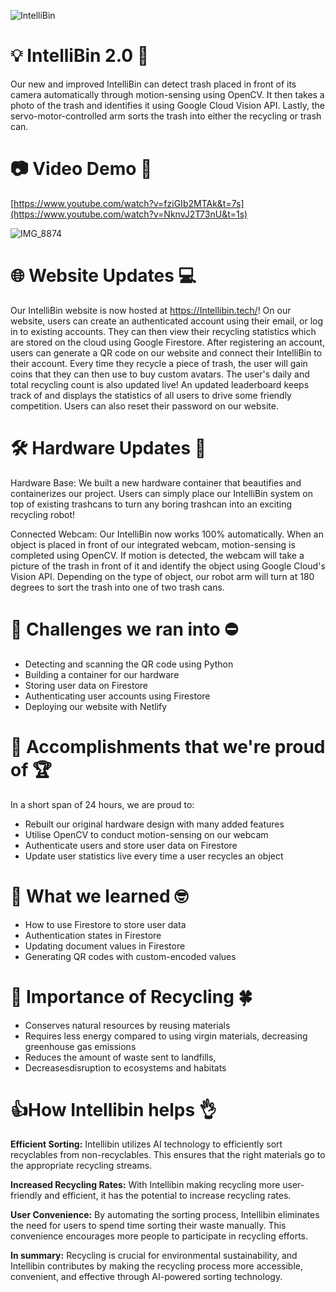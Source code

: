 
![IntelliBin](https://github.com/asyf16/IntelliBin/assets/144833617/e4462c99-c087-4af3-85c7-6b278d50a97d)
# 💡 IntelliBin 2.0 💯

Our new and improved IntelliBin can detect trash placed in front of its camera automatically through motion-sensing using OpenCV. It then takes a photo of the trash and identifies it using Google Cloud Vision API. Lastly, the servo-motor-controlled arm sorts the trash into either the recycling or trash can. 


# 📷 Video Demo 🎥
[https://www.youtube.com/watch?v=fziGIb2MTAk&t=7s](https://www.youtube.com/watch?v=NknvJ2T73nU&t=1s)

![IMG_8874](https://github.com/asyf16/Intellibin-Website/assets/144833617/d738be6e-d0d0-47a5-b0d6-533457f94b02)

# 🌐 Website Updates 💻

Our IntelliBin website is now hosted at https://Intellibin.tech/! On our website, users can create an authenticated account using their email, or log in to existing accounts. They can then view their recycling statistics which are stored on the cloud using Google Firestore. After registering an account, users can generate a QR code on our website and connect their IntelliBin to their account. Every time they recycle a piece of trash, the user will gain coins that they can then use to buy custom avatars. The user's daily and total recycling count is also updated live! An updated leaderboard keeps track of and displays the statistics of all users to drive some friendly competition. Users can also reset their password on our website.


# 🛠️ Hardware Updates 💬
Hardware Base: We built a new hardware container that beautifies and containerizes our project. Users can simply place our IntelliBin system on top of existing trashcans to turn any boring trashcan into an exciting recycling robot!

Connected Webcam: Our IntelliBin now works 100% automatically. When an object is placed in front of our integrated webcam, motion-sensing is completed using OpenCV. If motion is detected, the webcam will take a picture of the trash in front of it and identify the object using Google Cloud's Vision API. Depending on the type of object, our robot arm will turn at 180 degrees to sort the trash into one of two trash cans. 

# 🚧 Challenges we ran into ⛔
- Detecting and scanning the QR code using Python
- Building a container for our hardware
- Storing user data on Firestore
- Authenticating user accounts using Firestore
- Deploying our website with Netlify


# 🎉 Accomplishments that we're proud of 🏆
In a short span of 24 hours, we are proud to:
- Rebuilt our original hardware design with many added features
- Utilise OpenCV to conduct motion-sensing on our webcam
- Authenticate users and store user data on Firestore
- Update user statistics live every time a user recycles an object


# 🧠 What we learned 🤓
- How to use Firestore to store user data
- Authentication states in Firestore
- Updating document values in Firestore
- Generating QR codes with custom-encoded values


# 🌳 Importance of Recycling 🍀
- Conserves natural resources by reusing materials
- Requires less energy compared to using virgin materials, decreasing greenhouse gas emissions
- Reduces the amount of waste sent to landfills,
- Decreasesdisruption to ecosystems and habitats


# 👍How Intellibin helps 👌
**Efficient Sorting:** Intellibin utilizes AI technology to efficiently sort recyclables from non-recyclables. This ensures that the right materials go to the appropriate recycling streams.

**Increased Recycling Rates:** With Intellibin making recycling more user-friendly and efficient, it has the potential to increase recycling rates. 

**User Convenience:** By automating the sorting process, Intellibin eliminates the need for users to spend time sorting their waste manually. This convenience encourages more people to participate in recycling efforts. 

**In summary:** Recycling is crucial for environmental sustainability, and Intellibin contributes by making the recycling process more accessible, convenient, and effective through AI-powered sorting technology.
